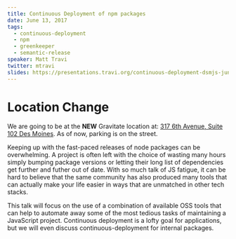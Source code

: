 ```yaml
---
title: Continuous Deployment of npm packages
date: June 13, 2017
tags:
  - continuous-deployment
  - npm
  - greenkeeper
  - semantic-release
speaker: Matt Travi
twitter: mtravi
slides: https://presentations.travi.org/continuous-deployment-dsmjs-june-2017
---
```


# Location Change
We are going to be at the <strong>NEW</strong> Gravitate location at: <a href="https://www.google.com/maps/place/317+6th+Ave+%23102,+Des+Moines,+IA+50309/@41.586651,-93.6266667,17z/data=!3m1!4b1!4m5!3m4!1s0x87ee99010087166f:0xa5ac4756076468ed!8m2!3d41.586651!4d-93.624478">317 6th Avenue, Suite 102 Des Moines</a>. As of now, parking is on the street.

Keeping up with the fast-paced releases of node packages can be overwhelming. A
project is often left with the choice of wasting many hours simply bumping package
versions or letting their long list of dependencies get further and futher out of
date. With so much talk of JS fatigue, it can be hard to believe that the same
community has also produced many tools that can actually make your life easier in
ways that are unmatched in other tech stacks.

This talk will focus on the use of a combination of available OSS tools that can
help to automate away some of the most tedious tasks of maintaining a JavaScript
project. Continuous deployment is a lofty goal for applications, but we will even
discuss continuous-deployment for internal packages.
